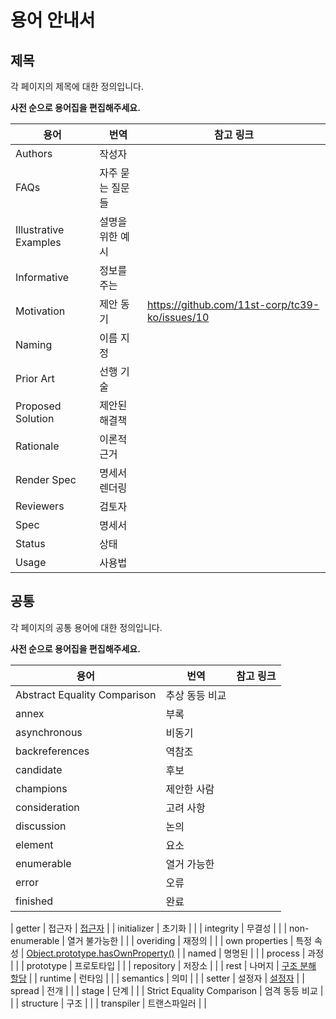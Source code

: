 # 용어 안내서

## 제목

각 페이지의 제목에 대한 정의입니다.

**사전 순으로 용어집을 편집해주세요.**

| 용어 | 번역| 참고 링크 |
| --- | --- | --- |
| Authors | 작성자 | |
| FAQs | 자주 묻는 질문들 | |
| Illustrative Examples | 설명을 위한 예시 | |
| Informative | 정보를 주는 | |
| Motivation | 제안 동기 | https://github.com/11st-corp/tc39-ko/issues/10 |
| Naming | 이름 지정 | |
| Prior Art | 선행 기술 | |
| Proposed Solution | 제안된 해결책 | |
| Rationale | 이론적 근거 | |
| Render Spec | 명세서 렌더링 | |
| Reviewers | 검토자 | |
| Spec | 명세서 | |
| Status | 상태 | |
| Usage | 사용법 | |

## 공통

각 페이지의 공통 용어에 대한 정의입니다.

**사전 순으로 용어집을 편집해주세요.**

| 용어 | 번역 | 참고 링크 |
| --- | --- | --- |
| Abstract Equality Comparison | 추상 동등 비교 | |
| annex | 부록 | |
| asynchronous | 비동기 | |
| backreferences | 역참조 | |
| candidate | 후보 | |
| champions | 제안한 사람 | |
| consideration | 고려 사항 | |
| discussion | 논의 | |
| element | 요소 | |
| enumerable | 열거 가능한 | |
| error | 오류 | |
| finished | 완료 | |

| getter | 접근자 | [접근자](https://developer.mozilla.org/ko/docs/Web/JavaScript/Reference/Functions/get) |
| initializer | 초기화 | |
| integrity | 무결성 | |
| non-enumerable | 열거 불가능한 | |
| overiding | 재정의 | | 
| own properties | 특정 속성 | [Object.prototype.hasOwnProperty()](https://developer.mozilla.org/ko/docs/Web/JavaScript/Reference/Global_Objects/Object/hasOwnProperty) |
| named | 명명된 | |
| process | 과정 | |
| prototype | 프로토타입 | |
| repository | 저장소 | |
| rest | 나머지 | [구조 분해 할당](https://developer.mozilla.org/ko/docs/Web/JavaScript/Reference/Operators/Destructuring_assignment) | 
| runtime | 런타임 | |
| semantics | 의미 | |
| setter | 설정자 | [설정자](https://developer.mozilla.org/ko/docs/Web/JavaScript/Reference/Functions/set) |
| spread | 전개 | |
| stage | 단계 | |
| Strict Equality Comparison | 엄격 동등 비교 | |
| structure | 구조 | | 
| transpiler | 트랜스파일러 | |
